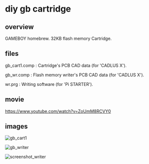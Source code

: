 # diy gb cartridge

## overview

GAMEBOY homebrew. 32KB flash memory Cartridge.

## files

gb_cart1.comp : Cartridge's PCB CAD data (for 'CADLUS X').

gb_wr.comp : Flash memory writer's PCB CAD data (for 'CADLUS X').

wr.prg : Writing software (for 'Pi STARTER').

## movie

https://www.youtube.com/watch?v=ZoUmM8RCVY0

## images

![gb_cart1](https://user-images.githubusercontent.com/5597377/131217366-fe2aadb8-1a28-4d45-b4dc-0e18cd4c9e0f.png)

![gb_writer](https://user-images.githubusercontent.com/5597377/131217362-9baaff0b-741a-4225-80aa-a9f89a49f1ad.png)

![screenshot_writer](https://user-images.githubusercontent.com/5597377/131217459-5c303068-fa9e-4487-820e-645180bffbb1.png)
